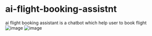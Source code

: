 # ai-flight-booking-assistnt
ai flight booking assistant is a chatbot which help user to book flight 
![image](https://github.com/user-attachments/assets/0d8fa948-c78b-428a-94ee-7307d732d721) 
![image](https://github.com/user-attachments/assets/293cef03-f18a-4452-8a3b-392311051f8c)


